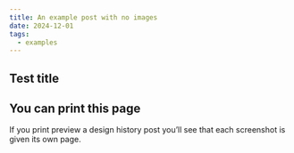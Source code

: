 ```yaml
---
title: An example post with no images
date: 2024-12-01
tags:
  - examples
---
```


## Test title

## You can print this page

If you print preview a design history post you’ll see that each screenshot is given its own page.
